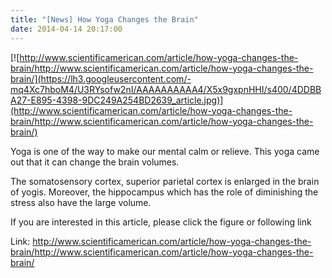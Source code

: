 ```yaml
---
title: "[News] How Yoga Changes the Brain"
date: 2014-04-14 20:17:00
---
```


[![http://www.scientificamerican.com/article/how-yoga-changes-the-brain/http://www.scientificamerican.com/article/how-yoga-changes-the-brain/](https://lh3.googleusercontent.com/-mq4Xc7hboM4/U3RYsofw2nI/AAAAAAAAAA4/X5x9gxpnHHI/s400/4DDBBA27-E895-4398-9DC249A254BD2639_article.jpg)](http://www.scientificamerican.com/article/how-yoga-changes-the-brain/http://www.scientificamerican.com/article/how-yoga-changes-the-brain/)

Yoga is one of the way to make our mental calm or relieve. This yoga came out that it can change the brain volumes.

The somatosensory cortex, superior parietal cortex is enlarged in the brain of yogis. Moreover, the hippocampus which has the role of diminishing the stress also have the large volume.

If you are interested in this article, please click the figure or following link

Link: <http://www.scientificamerican.com/article/how-yoga-changes-the-brain/><http://www.scientificamerican.com/article/how-yoga-changes-the-brain/>

